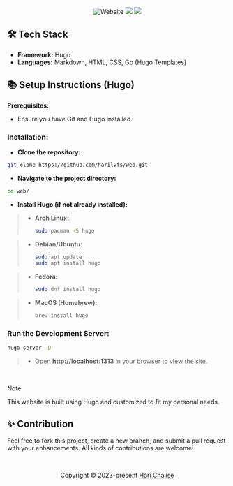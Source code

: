 <div align="center">

![Website](https://img.shields.io/website?url=https%3A%2F%2Fchalisehari.com.np&style=for-the-badge&logo=github&color=eed49f&logoColor=D9E0EE&labelColor=1c1c29) <img src="https://img.shields.io/badge/Maintained%3F-Yes-1c1c29?style=for-the-badge&color=ef9f9c&logoColor=85e185&labelColor=1c1c29"> <img src="https://img.shields.io/github/license/harilvfs/blogs?style=for-the-badge&color=e0ea9d&logoColor=D9E0EE&labelColor=171b22">
</div>

## 🛠️ Tech Stack

- **Framework:** Hugo
- **Languages:** Markdown, HTML, CSS, Go (Hugo Templates)

## 📚 Setup Instructions (Hugo)

**Prerequisites:**

- Ensure you have Git and Hugo installed.

### **Installation:**

- **Clone the repository:**

```bash
git clone https://github.com/harilvfs/web.git
```

- **Navigate to the project directory:**

```bash
cd web/
```

- **Install Hugo (if not already installed):**

>  - **Arch Linux:**
>    ```bash	
>    sudo pacman -S hugo
>    ```

>  - **Debian/Ubuntu:**
>    ```bash
>    sudo apt update
>    sudo apt install hugo
>    ```

>  - **Fedora:**
>    ```bash
>    sudo dnf install hugo
>    ```

>  - **MacOS (Homebrew):**
>    ```bash
>    brew install hugo
>    ```

### **Run the Development Server:**

```bash
hugo server -D
```

> - Open **http://localhost:1313** in your browser to view the site.

<br>

> [!NOTE]
> This website is built using Hugo and customized to fit my personal needs.

<h2>✨ Contribution</h2>
<p>Feel free to fork this project, create a new branch, and submit a pull request with your enhancements. All kinds of contributions are welcome!</p>

<br>

<p align="center">
	Copyright &copy; 2023-present <a href="https://github.com/harilvfs" target="_blank">Hari Chalise</a>
</p>

